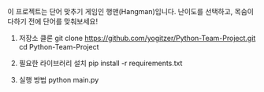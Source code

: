 이 프로젝트는 단어 맞추기 게임인 행맨(Hangman)입니다. 난이도를 선택하고, 목숨이 다하기 전에 단어를 맞춰보세요!

1. 저장소 클론
git clone https://github.com/yogitzer/Python-Team-Project.git
cd Python-Team-Project

2. 필요한 라이브러리 설치
pip install -r requirements.txt

3. 실행 방법
python main.py
